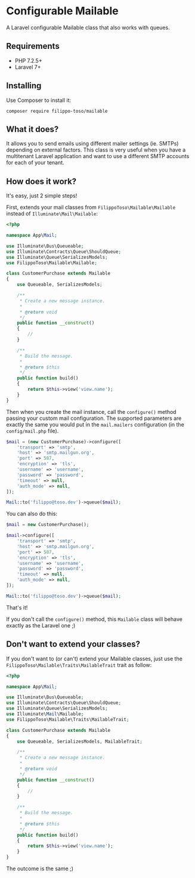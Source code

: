 # Configurable Mailable

A Laravel configurable Mailable class that also works with queues.

## Requirements

- PHP 7.2.5+
- Laravel 7+

## Installing

Use Composer to install it:

```
composer require filippo-toso/mailable
```
## What it does?

It allows you to send emails using different mailer settings (ie. SMTPs) depending on external factors. 
This class is very useful when you have a multitenant Laravel application and want to use a different SMTP accounts for each of your tenant.  

## How does it work?

It's easy, just 2 simple steps!

First, extends your mail classes from `FilippoToso\Mailable\Mailable` instead of `Illuminate\Mail\Mailable`:

```php
<?php

namespace App\Mail;

use Illuminate\Bus\Queueable;
use Illuminate\Contracts\Queue\ShouldQueue;
use Illuminate\Queue\SerializesModels;
use FilippoToso\Mailable\Mailable;

class CustomerPurchase extends Mailable
{
    use Queueable, SerializesModels;

    /**
     * Create a new message instance.
     *
     * @return void
     */
    public function __construct()
    {
        //
    }

    /**
     * Build the message.
     *
     * @return $this
     */
    public function build()
    {
        return $this->view('view.name');
    }
}

```

Then when you create the mail instance, call the `configure()` method passing your custom mail configuration.
The supported parameters are exactly the same you would put in the `mail.mailers` configuration (in the `config/mail.php` file). 

```php
$mail = (new CustomerPurchase)->configure([
    'transport' => 'smtp',
    'host' => 'smtp.mailgun.org',
    'port' => 587,
    'encryption' => 'tls',
    'username' => 'username',
    'password' => 'password',
    'timeout' => null,
    'auth_mode' => null,
]);

Mail::to('filippo@toso.dev')->queue($mail);
```

You can also do this:

```php
$mail = new CustomerPurchase();

$mail->configure([
    'transport' => 'smtp',
    'host' => 'smtp.mailgun.org',
    'port' => 587,
    'encryption' => 'tls',
    'username' => 'username',
    'password' => 'password',
    'timeout' => null,
    'auth_mode' => null,
]);

Mail::to('filippo@toso.dev')->queue($mail);
```

That's it! 

If you don't call the `configure()` method, this `Mailable` class will behave exactly as the Laravel one ;) 

## Don't want to extend your classes?

If you don't want to (or can't) extend your Mailable classes, just use the `FilippoToso\Mailable\Traits\MailableTrait` trait as follow:

```php
<?php

namespace App\Mail;

use Illuminate\Bus\Queueable;
use Illuminate\Contracts\Queue\ShouldQueue;
use Illuminate\Queue\SerializesModels;
use Illuminate\Mail\Mailable;
use FilippoToso\Mailable\Traits\MailableTrait;

class CustomerPurchase extends Mailable
{
    use Queueable, SerializesModels, MailableTrait;

    /**
     * Create a new message instance.
     *
     * @return void
     */
    public function __construct()
    {
        //
    }

    /**
     * Build the message.
     *
     * @return $this
     */
    public function build()
    {
        return $this->view('view.name');
    }
}

```

The outcome is the same ;)
